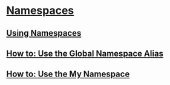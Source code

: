 # [Namespaces](index.md)
## [Using Namespaces](using-namespaces.md)
## [How to: Use the Global Namespace Alias](how-to-use-the-global-namespace-alias.md)
## [How to: Use the My Namespace](how-to-use-the-my-namespace.md)
